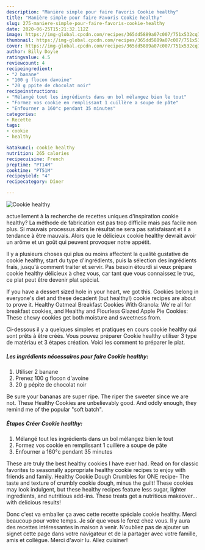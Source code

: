 ```yaml
---
description: "Manière simple pour faire Favoris Cookie healthy"
title: "Manière simple pour faire Favoris Cookie healthy"
slug: 275-maniere-simple-pour-faire-favoris-cookie-healthy
date: 2020-06-25T15:21:32.112Z
image: https://img-global.cpcdn.com/recipes/365dd5889a07c007/751x532cq70/cookie-healthy-photo-principale-de-la-recette.jpg
thumbnail: https://img-global.cpcdn.com/recipes/365dd5889a07c007/751x532cq70/cookie-healthy-photo-principale-de-la-recette.jpg
cover: https://img-global.cpcdn.com/recipes/365dd5889a07c007/751x532cq70/cookie-healthy-photo-principale-de-la-recette.jpg
author: Billy Doyle
ratingvalue: 4.5
reviewcount: 4
recipeingredient:
- "2 banane"
- "100 g flocon davoine"
- "20 g ppite de chocolat noir"
recipeinstructions:
- "Mélangé tout les ingrédients dans un bol mélangez bien le tout"
- "Formez vos cookie en remplissant 1 cuillère a soupe de pâte"
- "Enfourner a 160°c pendant 35 minutes"
categories:
- Recette
tags:
- cookie
- healthy

katakunci: cookie healthy 
nutrition: 265 calories
recipecuisine: French
preptime: "PT14M"
cooktime: "PT51M"
recipeyield: "4"
recipecategory: Dîner

---
```



![Cookie healthy](https://img-global.cpcdn.com/recipes/365dd5889a07c007/751x532cq70/cookie-healthy-photo-principale-de-la-recette.jpg)

actuellement à la recherche de recettes uniques d'inspiration cookie healthy? La méthode de fabrication est pas trop difficile mais pas facile non plus. Si mauvais processus alors le résultat ne sera pas satisfaisant et il a tendance à être mauvais. Alors que le délicieux cookie healthy devrait avoir un arôme et un goût qui peuvent provoquer notre appétit.

Il y a plusieurs choses qui plus ou moins affectent la qualité gustative de cookie healthy, start du type d'ingrédients, puis la sélection des ingrédients frais, jusqu'à comment traiter et servir. Pas besoin étourdi si veux prépare cookie healthy délicieux à chez vous, car tant que vous connaissez le truc, ce plat peut être devenir plat spécial.

If you have a dessert sized hole in your heart, we got this. Cookies belong in everyone&#39;s diet and these decadent (but healthy!) cookie recipes are about to prove it. Healthy Oatmeal Breakfast Cookies With Granola: We&#39;re all for breakfast cookies, and Healthy and Flourless Glazed Apple Pie Cookies: These chewy cookies get both moisture and sweetness from.


Ci-dessous il y a quelques simples et pratiques en cours cookie healthy qui sont prêts à être créés. Vous pouvez préparer Cookie healthy utiliser 3 type de matériau et 3 étapes création. Voici les comment to préparer le plat.

<!--inarticleads1-->

##### Les ingrédients nécessaires pour faire Cookie healthy:

1. Utiliser 2 banane
1. Prenez 100 g flocon d&#39;avoine
1.  20 g pépite de chocolat noir


Be sure your bananas are super ripe. The riper the sweeter since we are not. These Healthy Cookies are unbelievably good. And oddly enough, they remind me of the popular &#34;soft batch&#34;. 

<!--inarticleads2-->

##### Étapes Créer Cookie healthy:

1. Mélangé tout les ingrédients dans un bol mélangez bien le tout
1. Formez vos cookie en remplissant 1 cuillère a soupe de pâte
1. Enfourner a 160°c pendant 35 minutes


These are truly the best healthy cookies I have ever had. Read on for classic favorites to seasonally appropriate healthy cookie recipes to enjoy with friends and family. Healthy Cookie Dough Crumbles for ONE recipe- The taste and texture of crumbly cookie dough, minus the guilt! These cookies may look indulgent, but these healthy recipes feature less sugar, lighter ingredients, and nutritious add-ins. These treats get a nutritious makeover… with delicious results! 


Donc c'est va emballer ça avec cette recette spéciale cookie healthy. Merci beaucoup pour votre temps. Je sûr que vous le ferez chez vous. Il y aura des recettes  intéressantes in maison à venir. N'oubliez pas de ajouter un signet cette page dans votre navigateur et de la partager avec votre famille, amis et collègue. Merci d'avoir lu. Allez cuisiner!
